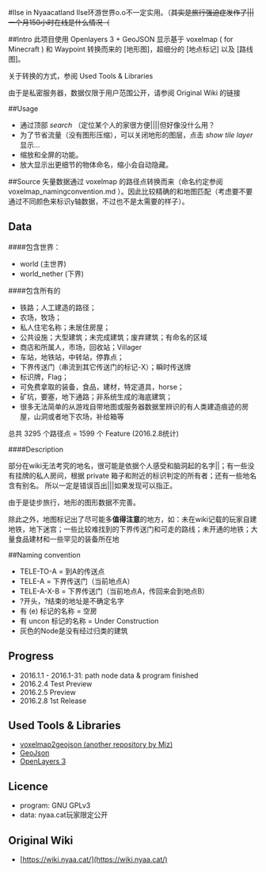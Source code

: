 ﻿#Ilse in Nyaacatland
Ilse环游世界o.o不一定实用。（<s>其实是旅行强迫症发作了|||一个月150小时在线是什么情况（</s>

##Intro
此项目使用 Openlayers 3 + GeoJSON 显示基于 voxelmap ( for Minecraft ) 和 Waypoint 转换而来的 [地形图]，超细分的 [地点标记] 以及 [路线图]。

关于转换的方式，参阅 Used Tools & Libraries

由于是私密服务器，数据仅限于用户范围公开，请参阅 Original Wiki 的链接

##Usage

* 通过顶部 *search* （定位某个人的家很方便||||但好像没什么用？
* 为了节省流量（没有图形压缩），可以关闭地形的图层，点击 *show tile layer* 显示...
* 缩放和全屏的功能。
* 放大显示出更细节的物体命名，缩小会自动隐藏。

##Source
矢量数据通过 voxelmap 的路径点转换而来（命名约定参阅 voxelmap_namingconvention.md ）。因此比较精确的和地图匹配（考虑要不要通过不同颜色来标识y轴数据，不过也不是太需要的样子）。

## Data
####包含世界：
* world (主世界)
* world_nether (下界)

####包含所有的
* 铁路；人工建造的路径；
* 农场，牧场；
* 私人住宅名称；未居住房屋；
* 公共设施；大型建筑；未完成建筑；废弃建筑；有命名的区域
* 商店和所属人，市场，回收站；Villager
* 车站，地铁站，中转站，停靠点；
* 下界传送门（串流到其它传送门的标记-X）；瞬时传送牌
* 标识牌，Flag；
* 可免费拿取的装备，食品，建材，特定道具，horse；
* 矿坑，要塞，地下通路；非系统生成的海底建筑；
* 很多无法简单的从游戏自带地图或服务器数据里辨识的有人类建造痕迹的房屋，山洞或者地下农场，补给箱等

总共 3295 个路径点 = 1599 个 Feature (2016.2.8统计)

####Description

部分在wiki无法考究的地名，很可能是依据个人感受和脑洞起的名字||；有一些没有挂牌的私人房间，根据 private 箱子和附近的标识判定的所有者；还有一些地名含有别名。 所以一定是错误百出|||如果发现可以指正。

由于是徒步旅行，地形的图形数据不完善。

除此之外，地图标记出了尽可能多**值得注意**的地方，如：未在wiki记载的玩家自建地铁，地下迷宫；一些比较难找到的下界传送门和可走的路线；未开通的地铁；大量食品建材和一些罕见的装备所在地

##Naming convention
* TELE-TO-A = 到A的传送点
* TELE-A = 下界传送门（当前地点A）
* TELE-A-X-B = 下界传送门（当前地点A，传回来会到地点B）
* ?开头，?结束的地址是不确定名字
* 有 (e) 标记的名称 = 空房
* 有 uncon 标记的名称 = Under Construction
* 灰色的Node是没有经过归类的建筑

## Progress
* 2016.1.1 - 2016.1-31: path node data & program finished
* 2016.2.4 Test Preview
* 2016.2.5 Preview
* 2016.2.8 1st Release

## Used Tools & Libraries
* [voxelmap2geojson (another repository by Miz)](https://github.com/Mizilse/voxelmap2geojson)
* [GeoJson](http://geojson.org/)
* [OpenLayers 3](http://openlayers.org/)

## Licence
* program: GNU GPLv3
* data: nyaa.cat玩家限定公开

## Original Wiki
* [https://wiki.nyaa.cat/](https://wiki.nyaa.cat/)
